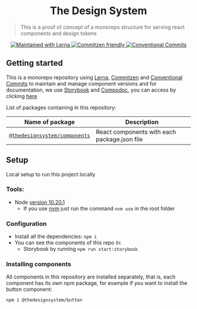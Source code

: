 <h1 align="center">The Design System</h1>

> This is a proof of concept of a monorepo structure for serving react components and design tokens

<p align="center">
  <a href="https://lerna.js.org/">
    <img src="https://img.shields.io/badge/maintained%20with-lerna-cc00ff.svg" alt="Maintained with Lerna" />
  </a>
  <a href="http://commitizen.github.io/cz-cli/">
	  <img src="https://img.shields.io/badge/commitizen-friendly-brightgreen.svg" alt="Commitzen friendly" />
  </a>
  <a href="https://conventionalcommits.org">
	  <img src="https://img.shields.io/badge/Conventional%20Commits-1.0.0-yellow.svg" alt="Conventional Commits" />
  </a>
</p>

## Getting started

This is a monorepo repository using [Lerna](https://lerna.js.org/), [Commitzen](http://commitizen.github.io/cz-cli/) and [Conventional Commits](https://conventionalcommits.org) to maintain and manage component versions and for documentation, we use [Storybook](https://storybook.js.org/) and [Compodoc](https://compodoc.app/), you can access by clicking [here](https://thedesignsystem.gustavoribeiro.dev/)

List of packages containing in this repository:

| Name of package                                | Description                                  |
| ---------------------------------------------- | -------------------------------------------- |
| [`@thedesignsystem/components`](./components/) | React components with each package.json file |

## Setup

Local setup to run this project locally

### Tools:

- Node [version 10.20.1](https://nodejs.org/download/release/v10.21.0/)
  - If you use [nvm](https://github.com/nvm-sh/nvm) just run the command `nvm use` in the root folder

### Configuration

- Install all the dependencies: `npm i`
- You can see the components of this repo in:
  - Storybook by running `npm run start:storybook`

### Installing components

All components in this repository are installed separately, that is, each component has its own npm package, for example if you want to install the button component:

`npm i @thedesignsystem/button`
